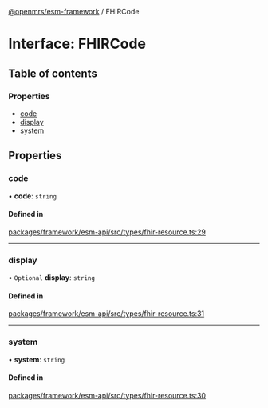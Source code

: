 [@openmrs/esm-framework](../API.md) / FHIRCode

# Interface: FHIRCode

## Table of contents

### Properties

- [code](FHIRCode.md#code)
- [display](FHIRCode.md#display)
- [system](FHIRCode.md#system)

## Properties

### code

• **code**: `string`

#### Defined in

[packages/framework/esm-api/src/types/fhir-resource.ts:29](https://github.com/kirwea/openmrs-esm-core/blob/main/packages/framework/esm-api/src/types/fhir-resource.ts#L29)

___

### display

• `Optional` **display**: `string`

#### Defined in

[packages/framework/esm-api/src/types/fhir-resource.ts:31](https://github.com/kirwea/openmrs-esm-core/blob/main/packages/framework/esm-api/src/types/fhir-resource.ts#L31)

___

### system

• **system**: `string`

#### Defined in

[packages/framework/esm-api/src/types/fhir-resource.ts:30](https://github.com/kirwea/openmrs-esm-core/blob/main/packages/framework/esm-api/src/types/fhir-resource.ts#L30)
